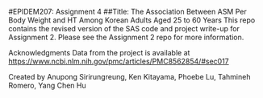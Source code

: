 #EPIDEM207: Assignment 4
##Title: The Association Between ASM Per Body Weight and HT Among Korean Adults Aged 25 to 60 Years
This repo contains the revised version of the SAS code and project write-up for Assignment 2. Please see the Assignment 2 repo for more information.

Acknowledgments
Data from the project is available at https://www.ncbi.nlm.nih.gov/pmc/articles/PMC8562854/#sec017

Created by
Anupong Sirirungreung, Ken Kitayama, Phoebe Lu, Tahmineh Romero, Yang Chen Hu
